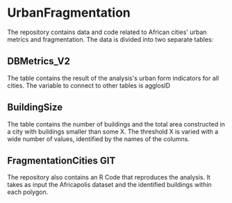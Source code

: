 # UrbanFragmentation
The repository contains data and code related to African cities' urban metrics and fragmentation.
The data is divided into two separate tables:

## DBMetrics_V2
The table contains the result of the analysis's urban form indicators for all cities. 
The variable to connect to other tables is agglosID

## BuildingSize
The table contains the number of buildings and the total area constructed in a city with buildings smaller than some X. The threshold X is varied with a wide number of values, identified by the names of the columns.

## FragmentationCities GIT
The repository also contains an R Code that reproduces the analysis. It takes as input the Africapolis dataset and the identified buildings within each polygon.
